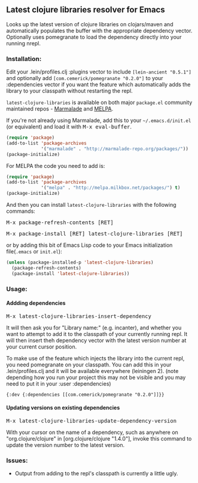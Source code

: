 ## Latest clojure libraries resolver for Emacs

Looks up the latest version of clojure libraries on clojars/maven and
automatically populates the buffer with the appropriate dependency
vector. Optionally uses pomegranate to load the dependency directly into
your running nrepl.

### Installation:

Edit your .lein/profiles.clj :plugins vector to include `[lein-ancient "0.5.1"]`
and optionally add `[com.cemerick/pomegranate "0.2.0"]` to your :dependencies
vector if you want the feature which automatically adds the library to
your classpath without restarting the repl.

`latest-clojure-libraries` is available on both major `package.el` community
maintained repos -
[Marmalade](http://marmalade-repo.org/packages/) and
[MELPA](http://melpa.milkbox.net).

If you're not already using Marmalade, add this to your
`~/.emacs.d/init.el` (or equivalent) and load it with <kbd>M-x eval-buffer</kbd>.

```lisp
(require 'package)
(add-to-list 'package-archives
             '("marmalade" . "http://marmalade-repo.org/packages/"))
(package-initialize)
```

For MELPA the code you need to add is:

```lisp
(require 'package)
(add-to-list 'package-archives
             '("melpa" . "http://melpa.milkbox.net/packages/") t)
(package-initialize)
```

And then you can install `latest-clojure-libraries` with the following commands:

<kbd>M-x package-refresh-contents [RET]</kbd>

<kbd>M-x package-install [RET] latest-clojure-libraries [RET]</kbd>

or by adding this bit of Emacs Lisp code to your Emacs initialization file(`.emacs` or `init.el`):

```lisp
(unless (package-installed-p 'latest-clojure-libraries)
  (package-refresh-contents)
  (package-install 'latest-clojure-libraries))
```

### Usage:

#### Addding dependencies
<kbd>M-x latest-clojure-libraries-insert-dependency</kbd>


It will then ask you for "Library name:" (e.g. incanter), and whether
you want to attempt to add it to the classpath of your currently running
repl. It will then insert theh dependency vector with the latest version
number at your current cursor position.

To make use of the feature which injects the library into the current
repl, you need pomegranate on your classpath. You can add this in your
.lein/profiles.clj and it will be available everywhere (leiningen
2). (note depending how you run your project this may not be visible and
you may need to put it in your :user :dependencies)

    {:dev {:dependencies [[com.cemerick/pomegranate "0.2.0"]]}}

#### Updating versions on existing dependencies

<kbd>M-x latest-clojure-libraries-update-dependency-version</kbd>

With your cursor on the name of a dependency, such as anywhere on
"org.clojure/clojure" in [org.clojure/clojure "1.4.0"], invoke this
command to update the version number to the latest version.


### Issues:

* Output from adding to the repl's classpath is currently a little ugly.
